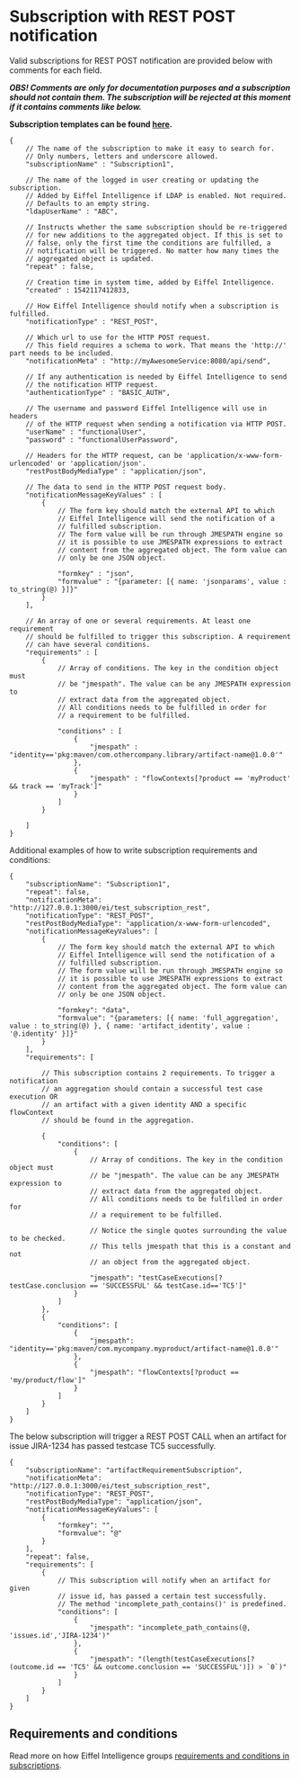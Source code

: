# Subscription with REST POST notification

Valid subscriptions for REST POST notification are provided below with 
comments for each field.

_**OBS! Comments are only for documentation purposes and a subscription should
not contain them. The subscription will be rejected at this moment if it
contains comments like below.**_

**Subscription templates can be found [here](https://github.com/eiffel-community/eiffel-intelligence/tree/master/src/main/resources/templates).**

    {
        // The name of the subscription to make it easy to search for.
        // Only numbers, letters and underscore allowed.
        "subscriptionName" : "Subscription1",

        // The name of the logged in user creating or updating the subscription.
        // Added by Eiffel Intelligence if LDAP is enabled. Not required. 
        // Defaults to an empty string.
        "ldapUserName" : "ABC",

        // Instructs whether the same subscription should be re-triggered
        // for new additions to the aggregated object. If this is set to
        // false, only the first time the conditions are fulfilled, a
        // notification will be triggered. No matter how many times the
        // aggregated object is updated.
        "repeat" : false,

        // Creation time in system time, added by Eiffel Intelligence.
        "created" : 1542117412833,

        // How Eiffel Intelligence should notify when a subscription is fulfilled.
        "notificationType" : "REST_POST",

        // Which url to use for the HTTP POST request.
        // This field requires a schema to work. That means the 'http://' part needs to be included.
        "notificationMeta" : "http://myAwesomeService:8080/api/send",

        // If any authentication is needed by Eiffel Intelligence to send 
        // the notification HTTP request.
        "authenticationType" : "BASIC_AUTH",

        // The username and password Eiffel Intelligence will use in headers 
        // of the HTTP request when sending a notification via HTTP POST.
        "userName" : "functionalUser",
        "password" : "functionalUserPassword",
        
        // Headers for the HTTP request, can be 'application/x-www-form-urlencoded' or 'application/json'.
        "restPostBodyMediaType" : "application/json",

        // The data to send in the HTTP POST request body.
        "notificationMessageKeyValues" : [
            {
                // The form key should match the external API to which 
                // Eiffel Intelligence will send the notification of a 
                // fulfilled subscription.
                // The form value will be run through JMESPATH engine so
                // it is possible to use JMESPATH expressions to extract
                // content from the aggregated object. The form value can
                // only be one JSON object.

                "formkey" : "json",
                "formvalue" : "{parameter: [{ name: 'jsonparams', value : to_string(@) }]}"
            }
        ],

        // An array of one or several requirements. At least one requirement 
        // should be fulfilled to trigger this subscription. A requirement 
        // can have several conditions.
        "requirements" : [
            {
                // Array of conditions. The key in the condition object must 
                // be "jmespath". The value can be any JMESPATH expression to 
                // extract data from the aggregated object. 
                // All conditions needs to be fulfilled in order for
                // a requirement to be fulfilled.

                "conditions" : [
                    {
                        "jmespath" : "identity=='pkg:maven/com.othercompany.library/artifact-name@1.0.0'"
                    },
                    {
                        "jmespath" : "flowContexts[?product == 'myProduct' && track == 'myTrack']"
                    }
                ]
            }

        ]
    }


Additional examples of how to write subscription requirements and conditions:


    {
        "subscriptionName": "Subscription1",
        "repeat": false,
        "notificationMeta": "http://127.0.0.1:3000/ei/test_subscription_rest",
        "notificationType": "REST_POST",
        "restPostBodyMediaType": "application/x-www-form-urlencoded",
        "notificationMessageKeyValues": [
            {
                // The form key should match the external API to which 
                // Eiffel Intelligence will send the notification of a 
                // fulfilled subscription.
                // The form value will be run through JMESPATH engine so
                // it is possible to use JMESPATH expressions to extract
                // content from the aggregated object. The form value can
                // only be one JSON object.
                
                "formkey": "data",
                "formvalue": "{parameters: [{ name: 'full_aggregation', value : to_string(@) }, { name: 'artifact_identity', value : '@.identity' }]}"
            }
        ],
        "requirements": [
        
            // This subscription contains 2 requirements. To trigger a notification
            // an aggregation should contain a successful test case execution OR 
            // an artifact with a given identity AND a specific flowContext 
            // should be found in the aggregation.
        
            {
                "conditions": [
                    {
                        // Array of conditions. The key in the condition object must 
                        // be "jmespath". The value can be any JMESPATH expression to 
                        // extract data from the aggregated object. 
                        // All conditions needs to be fulfilled in order for
                        // a requirement to be fulfilled.
                
                        // Notice the single quotes surrounding the value to be checked.
                        // This tells jmespath that this is a constant and not
                        // an object from the aggregated object.
                
                        "jmespath": "testCaseExecutions[?testCase.conclusion == 'SUCCESSFUL' && testCase.id=='TC5']"
                    }
                ]
            },
            {
                "conditions": [
                    {
                        "jmespath": "identity=='pkg:maven/com.mycompany.myproduct/artifact-name@1.0.0'"
                    },
                    {
                        "jmespath": "flowContexts[?product == 'my/product/flow']"
                    }
                ]
            }
        ]
    }

The below subscription will trigger a REST POST CALL when an artifact for 
issue JIRA-1234 has passed testcase TC5 successfully.


    {
        "subscriptionName": "artifactRequirementSubscription",
        "notificationMeta": "http://127.0.0.1:3000/ei/test_subscription_rest",
        "notificationType": "REST_POST",
        "restPostBodyMediaType": "application/json",
        "notificationMessageKeyValues": [
            {
                "formkey": "",
                "formvalue": "@"
            }
        ],
        "repeat": false,
        "requirements": [
            {
                // This subscription will notify when an artifact for given 
                // issue id, has passed a certain test successfully.
                // The method 'incomplete_path_contains()' is predefined.
                "conditions": [
                    {
                        "jmespath": "incomplete_path_contains(@, 'issues.id','JIRA-1234')"
                    },
                    {
                        "jmespath": "(length(testCaseExecutions[?(outcome.id == 'TC5' && outcome.conclusion == 'SUCCESSFUL')]) > `0`)"
                    }
                ]
            }
        ]
    }


## Requirements and conditions

Read more on how Eiffel Intelligence groups [requirements and conditions in subscriptions](https://github.com/eiffel-community/eiffel-intelligence/blob/master/wiki/markdown/subscriptions.md#writing-requirements-and-conditions).

